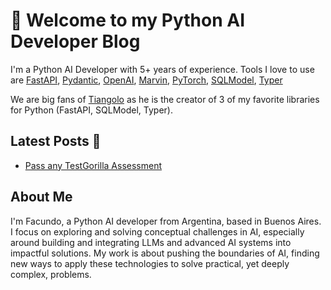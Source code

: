 # :rocket: Welcome to my Python AI Developer Blog

I'm a Python AI Developer with 5+ years of experience. Tools I love to use are [FastAPI](https://github.com/tiangolo/fastapi), [Pydantic](https://github.com/pydantic/pydantic), [OpenAI](https://github.com/openai/openai-python), [Marvin](https://github.com/PrefectHQ/marvin), [PyTorch](https://github.com/pytorch/pytorch), [SQLModel](https://github.com/tiangolo/sqlmodel), [Typer](https://github.com/tiangolo/typer)

We are big fans of [Tiangolo](https://github.com/tiangolo) as he is the creator of 3 of my favorite libraries for Python (FastAPI, SQLModel, Typer).

## Latest Posts 📝

- [Pass any TestGorilla Assessment](posts/testgorilla.md)

## About Me

I'm Facundo, a Python AI developer from Argentina, based in Buenos Aires. I focus on exploring and solving conceptual challenges in AI, especially around building and integrating LLMs and advanced AI systems into impactful solutions. My work is about pushing the boundaries of AI, finding new ways to apply these technologies to solve practical, yet deeply complex, problems.
